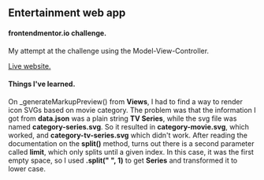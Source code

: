 ## Entertainment web app

#### frontendmentor.io challenge.

My attempt at the challenge using the Model-View-Controller.

[Live website.](https://covacialex.github.io/entertainment-web-app/index.html)

#### Things I've learned.

On \_generateMarkupPreview() from **Views**, I had to find a way to render icon SVGs based on movie category. The problem was that the information I got from **data.json** was a plain string **TV Series**, while the svg file was named **category-series.svg**. So it resulted in **category-movie.svg**, which worked, and **category-tv-series.svg** which didn't work. After reading the documentation on the **split()** method, turns out there is a second parameter called **limit**, which only splits until a given index. In this case, it was the first empty space, so I used **.split(" ", 1)** to get **Series** and transformed it to lower case.
